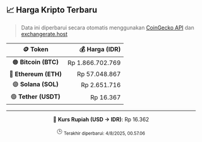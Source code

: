 

<!-- HARGA_KRIPTO -->
## 📈 Harga Kripto Terbaru

> Data ini diperbarui secara otomatis menggunakan [CoinGecko API](https://www.coingecko.com/) dan [exchangerate.host](https://exchangerate.host/)

<div align="center">

| 🪙 Token | 💰 Harga (IDR) |
|:------:|---------------:|
| 🟠 **Bitcoin (BTC)**   | Rp 1.866.702.769 |
| 🔵 **Ethereum (ETH)**  | Rp 57.048.867 |
| 🟣 **Solana (SOL)**    | Rp 2.651.716 |
| 🟢 **Tether (USDT)**   | Rp 16.367 |

---

💱 **Kurs Rupiah (USD → IDR)**: Rp 16.362

🕒 <sub>Terakhir diperbarui: 4/8/2025, 00.57.06</sub>

</div>
<!-- /HARGA_KRIPTO -->